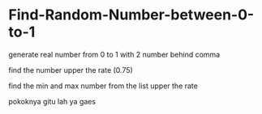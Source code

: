 # Find-Random-Number-between-0-to-1

generate real number from 0 to 1 with 2 number behind comma

find the number upper the rate (0.75)

find the min and max number from the list upper the rate

pokoknya gitu lah ya gaes
